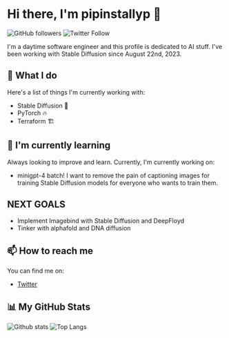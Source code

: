 # Hi there, I'm pipinstallyp 👋

![GitHub followers](https://img.shields.io/github/followers/pipinstallyp?style=social) ![Twitter Follow](https://img.shields.io/twitter/follow/pipinstallyp?style=social)

I'm a daytime software engineer and this profile is dedicated to AI stuff. I've been working with Stable Diffusion since August 22nd, 2023. 

## 🚀 What I do 

Here's a list of things I'm currently working with:

* Stable Diffusion 🧠
* PyTorch 🔥
* Terraform 🏗️

## 🌱 I'm currently learning 

Always looking to improve and learn. Currently, I'm currently working on:
* minigpt-4 batch! I want to remove the pain of captioning images for training Stable Diffusion models for everyone who wants to train them. 

## NEXT GOALS


* Implement Imagebind with Stable Diffusion and DeepFloyd
* Tinker with alphafold and DNA diffusion

## 📫 How to reach me 

You can find me on:

* [Twitter]([https://twitter.com/pipinstallyp](https://twitter.com/ReporterWeather))

## 📊 My GitHub Stats

![Github stats](https://github-readme-stats.vercel.app/api?username=pipinstallyp&show_icons=true&theme=radical)
![Top Langs](https://github-readme-stats.vercel.app/api/top-langs/?username=pipinstallyp&layout=compact&theme=radical)

